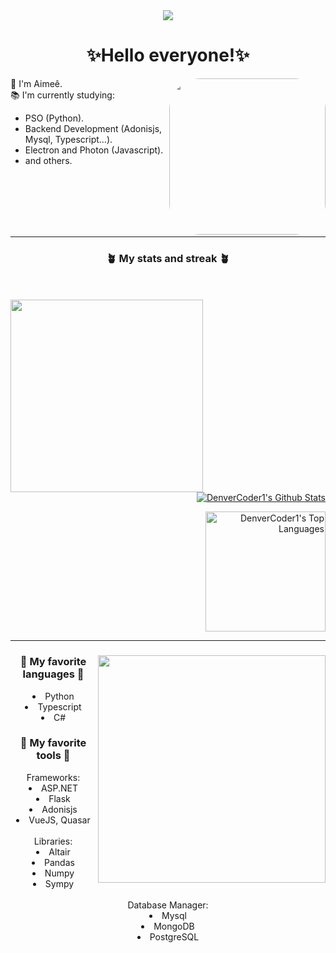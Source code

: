 
<div align="center">
<img src="https://i.pinimg.com/564x/62/9c/1d/629c1d0202d3125549b67197146d0fd5.jpg" aligh="center">
</div>
<div style="display: inline_block">
<h1 align="center">✨Hello everyone!✨</h1>
 <img height="250em" style="border-radius:50px;" align="right" src="https://i.pinimg.com/originals/5c/3e/39/5c3e39b6d872f973a5a3aaa1179dce5d.gif" >
<p>🖖 I'm Aimeê.</br>
📚 I'm currently studying:</p>
<ul align="height">
<li>PSO (Python). 
<li>Backend Development (Adonisjs, Mysql, Typescript...).
<li>Electron and Photon (Javascript).
<li>and others.
</ul>

</br></br></br></br></br>
</div>
<hr>

<div align="right">

</div>

<div align="center">
  <h3>🪴 My stats and streak 🪴</h3>
  </br></br>
  
  <img align="left" style=" width:22em; " src="https://i.pinimg.com/originals/59/8b/b3/598bb3a9a24a4747a492b7d82c4baecb.gif" >
  <a href="https://github.com/Eemiaa" >
 <div align="right" >
  <a href="https://github.com/anuraghazra/github-readme-stats"><img alt="DenverCoder1's Github Stats" src="https://denvercoder1-github-readme-stats.vercel.app/api/?username=Eemiaa&show_icons=true&include_all_commits=true&count_private=true&theme=gotham"/></a>
   
  <a href="https://github.com/anuraghazra/github-readme-stats"><img alt="DenverCoder1's Top Languages" src="https://denvercoder1-github-readme-stats.vercel.app/api/top-langs/?username=Eemiaa&langs_count=8&layout=compact&theme=gotham" height="192px"/></a>
 </div>
</div>

<hr>
<div style="display: inline_block">
 
 <img  align="right"  style=" width:26em; " src="https://i.pinimg.com/originals/ea/90/b9/ea90b9b888196d9b30afa66fd196405d.gif" >
 
 <div align="center" style="display: inline_block">
   <h3>🌻 My favorite languages 🌻</h3>
   <p>
   <li>Python
   <li>Typescript
   <li>C#
   </p>
    <h3>💐 My favorite tools 💐</h3>
    Frameworks:
    <li>ASP.NET
    <li>Flask
    <li>Adonisjs
    <li>VueJS, Quasar
    </br></br>
    Libraries:
    <li>Altair
    <li>Pandas
    <li>Numpy
    <li>Sympy
    </br></br>
    Database Manager:
    <li>Mysql
    <li>MongoDB
    <li>PostgreSQL
    
  </div>

</div>

      

